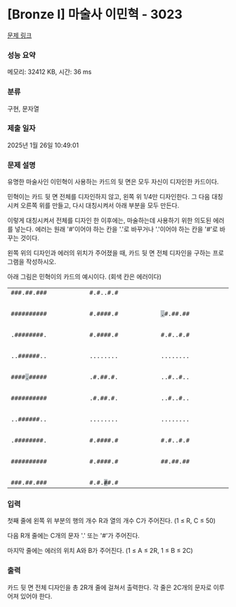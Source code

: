 # [Bronze I] 마술사 이민혁 - 3023 

[문제 링크](https://www.acmicpc.net/problem/3023) 

### 성능 요약

메모리: 32412 KB, 시간: 36 ms

### 분류

구현, 문자열

### 제출 일자

2025년 1월 26일 10:49:01

### 문제 설명

<p>유명한 마술사인 이민혁이 사용하는 카드의 뒷 면은 모두 자신이 디자인한 카드이다.</p>

<p>민혁이는 카드 뒷 면 전체를 디자인하지 않고, 왼쪽 위 1/4만 디자인한다. 그 다음 대칭시켜 오른쪽 위를 만들고, 다시 대칭시켜서 아래 부분을 모두 만든다.</p>

<p>이렇게 대칭시켜서 전체를 디자인 한 이후에는, 마술하는데 사용하기 위한 의도된 에러를 넣는다. 에러는 원래 '#'이어야 하는 칸을 '.'로 바꾸거나 '.'이어야 하는 칸을 '#'로 바꾸는 것이다.</p>

<p>왼쪽 위의 디자인과 에러의 위치가 주어졌을 때, 카드 뒷 면 전체 디자인을 구하는 프로그램을 작성하시오.</p>

<p>아래 그림은 민혁이의 카드의 예시이다. (회색 칸은 에러이다)</p>

<table class="table table-bordered td-center">
	<tbody>
		<tr>
			<td><code>###.##.###<br>
			##########<br>
			.########.<br>
			..######..<br>
			####<span style="background-color:#bdc3c7;">.</span>#####<br>
			##########<br>
			..######..<br>
			.########.<br>
			##########<br>
			###.##.###</code></td>
			<td><code>#.#..#.#<br>
			#.####.#<br>
			#.####.#<br>
			........<br>
			.#.##.#.<br>
			.#.##.#.<br>
			........<br>
			#.####.#<br>
			#.####.#<br>
			#.#.<span style="background-color:#bdc3c7;">#</span>#.#</code></td>
			<td><code><span style="background-color:#bdc3c7;">.</span>#.##.##<br>
			#.#..#.#<br>
			........<br>
			..#..#..<br>
			..#..#..<br>
			........<br>
			#.#..#.#<br>
			##.##.##</code></td>
		</tr>
	</tbody>
</table>

### 입력 

 <p>첫째 줄에 왼쪽 위 부분의 행의 개수 R과 열의 개수 C가 주어진다. (1 ≤ R, C ≤ 50)</p>

<p>다음 R개 줄에는 C개의 문자 '.' 또는 '#'가 주어진다.</p>

<p>마지막 줄에는 에러의 위치 A와 B가 주어진다. (1 ≤ A ≤ 2R, 1 ≤ B ≤ 2C)</p>

### 출력 

 <p>카드 뒷 면 전체 디자인을 총 2R개 줄에 걸쳐서 출력한다. 각 줄은 2C개의 문자로 이루어져 있어야 한다.</p>


